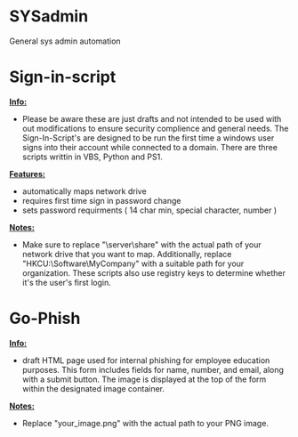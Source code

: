 # SYSadmin
General sys admin automation

# Sign-in-script

<ins>**Info:**<ins>
- Please be aware these are just drafts and not intended to be used with out modifications to ensure security complience and general needs. The Sign-In-Script's are designed to be run the first time a windows user signs into their account while connected to a domain. There are three scripts writtin in VBS, Python and PS1.

<ins>**Features:**<ins>
- automatically maps network drive
- requires first time sign in password change
- sets password requirments ( 14 char min, special character, number )

<ins>**Notes:**<ins>
- Make sure to replace "\\server\share" with the actual path of your network drive that you want to map. Additionally, replace "HKCU:\Software\MyCompany" with a suitable path for your organization. These scripts also use registry keys to determine whether it's the user's first login.

# Go-Phish

<ins>**Info:**<ins>
- draft HTML page used for internal phishing for employee education purposes. This form includes fields for name, number, and email, along with a submit button. The image is displayed at the top of the form within the designated image container.

<ins>**Notes:**<ins>
- Replace "your_image.png" with the actual path to your PNG image.
